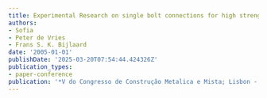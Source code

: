```yaml
---
title: Experimental Research on single bolt connections for high strength steel S690;
authors:
- Sofia
- Peter de Vries
- Frans S. K. Bijlaard
date: '2005-01-01'
publishDate: '2025-03-20T07:54:44.424326Z'
publication_types:
- paper-conference
publication: '*V do Congresso de Construção Metalica e Mista; Lisbon - Portugal*'
---
```

